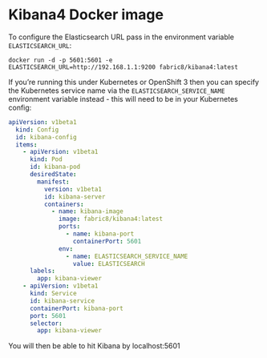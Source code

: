 # Kibana4 Docker image

To configure the Elasticsearch URL pass in the environment variable `ELASTICSEARCH_URL`:

    docker run -d -p 5601:5601 -e ELASTICSEARCH_URL=http://192.168.1.1:9200 fabric8/kibana4:latest

If you’re running this under Kubernetes or OpenShift 3 then you can specify the Kubernetes
service name via the `ELASTICSEARCH_SERVICE_NAME` environment variable instead - this will need to be in
your Kubernetes config:

```yaml
apiVersion: v1beta1
  kind: Config
  id: kibana-config
  items:
    - apiVersion: v1beta1
      kind: Pod
      id: kibana-pod
      desiredState:
        manifest:
          version: v1beta1
          id: kibana-server
          containers:
            - name: kibana-image
              image: fabric8/kibana4:latest
              ports:
                - name: kibana-port
                  containerPort: 5601
              env:
                - name: ELASTICSEARCH_SERVICE_NAME
                  value: ELASTICSEARCH
      labels:
        app: kibana-viewer
    - apiVersion: v1beta1
      kind: Service
      id: kibana-service
      containerPort: kibana-port
      port: 5601
      selector:
        app: kibana-viewer
```

You will then be able to hit Kibana by localhost:5601
